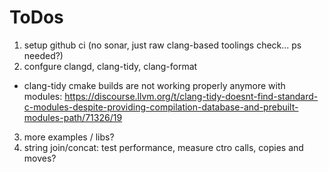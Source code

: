 # ToDos

1. setup github ci (no sonar, just raw clang-based toolings check... ps needed?)
2. confgure clangd, clang-tidy, clang-format

- clang-tidy cmake builds are not working properly anymore with modules: <https://discourse.llvm.org/t/clang-tidy-doesnt-find-standard-c-modules-despite-providing-compilation-database-and-prebuilt-modules-path/71326/19>

3. more examples / libs?
4. string join/concat: test performance, measure ctro calls, copies and moves?
